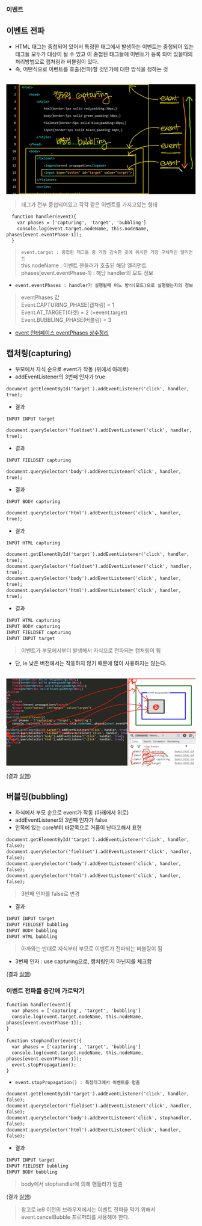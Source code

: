 ### 이벤트
## 이벤트 전파
- HTML 태그는 중첩되어 있어서 특정한 태그에서 발생하는 이벤트는 중첩되어 있는 태그들 모두가 대상이 될 수 있고 이 중첩된 태그들에 이벤트가 등록 되어 있을때의 처리방법으로 캡처링과 버블링이 있다.
- 즉, 어떤식으로 이벤트를 호출(전파)할 것인가에 대한 방식을 정하는 것

<br/>![이벤트전파](images/jsw40.png)
> 태그가 전부 중첩되어있고 각각 같은 이벤트를 가지고있는 형태
```
  function handler(event){
    var phases = ['capturing', 'target', 'bubbling']
    console.log(event.target.nodeName, this.nodeName, phases[event.eventPhase-1]);
  }
```
>`event.target : 중첩된 태그들 중 가장 깊숙한 곳에 위치한 가장 구체적인 엘리먼트`<br/>this.nodeName : 이벤트 핸들러가 호출된 해당 엘리먼트<br/>phases[event.eventPhase-1] : 해당 handler의 모드 정보

- `event.eventPhases : handler가 실행될때 어느 방식(모드)으로 실행됐는지의 정보`
> eventPhases 값<br/>Event.CAPTURING_PHASE(캡쳐링) = 1<br/>Event.AT_TARGET(타겟) = 2 (=event.target)<br/>Event.BUBBLING_PHASE(버블링) = 3
- [event 인터페이스 eventPhases 상수정리](https://developer.mozilla.org/en-US/docs/Web/API/Event/eventPhase)

## 캡처링(capturing)
- 부모에서 자식 순으로 event가 작동 (위에서 아래로)
- addEventListener의 3번째 인자가 true
```
document.getElementById('target').addEventListener('click', handler, true);
```
- 결과
```
INPUT INPUT target
```

```
document.querySelector('fieldset').addEventListener('click', handler, true);
```
- 결과
```
INPUT FIELDSET capturing
```

```
document.querySelector('body').addEventListener('click', handler, true);
```
- 결과
```
INPUT BODY capturing
```

```
document.querySelector('html').addEventListener('click', handler, true);
```
- 결과
```
INPUT HTML capturing
```
```
document.getElementById('target').addEventListener('click', handler, true);
document.querySelector('fieldset').addEventListener('click', handler, true);
document.querySelector('body').addEventListener('click', handler, true);
document.querySelector('html').addEventListener('click', handler, true);
```
- 결과
```
INPUT HTML capturing
INPUT BODY capturing
INPUT FIELDSET capturing
INPUT INPUT target
```
> 이벤트가 부모에서부터 발생해서 자식으로 전파되는 캡처링이 됨
- 단, ie 낮은 버전에서는 작동하지 않기 때문에 많이 사용하지는 않는다.

<br/>![캡처링](images/jsw41.png)<br/>

(결과 [실행](http://output.jsbin.com/yozax/1/))


## 버블링(bubbling)
- 자식에서 부모 순으로 event가 작동 (아래에서 위로)
- addEventListener의 3번째 인자가 false
- 안쪽에 있는 core부터 바깥쪽으로 거품이 난다고해서 표현
```
document.getElementById('target').addEventListener('click', handler, false);
document.querySelector('fieldset').addEventListener('click', handler, false);
document.querySelector('body').addEventListener('click', handler, false);
document.querySelector('html').addEventListener('click', handler, false);
```
> 3번째 인자를 false로 변경
- 결과
```
INPUT INPUT target
INPUT FIELDSET bubbling
INPUT BODY bubbling
INPUT HTML bubbling
```
> 아까와는 반대로 자식부터 부모로 이벤트가 전파되는 버블링이 됨
- 3번째 인자 : use capturing으로, 캡처링인지 아닌지를 체크함

(결과 [실행](http://jsbin.com/gijol/1/edit?html,output))


### 이벤트 전파를 중간에 가로막기
```
function handler(event){
  var phases = ['capturing', 'target', 'bubbling']
  console.log(event.target.nodeName, this.nodeName, phases[event.eventPhase-1]);
}

function stophandler(event){
  var phases = ['capturing', 'target', 'bubbling']
  console.log(event.target.nodeName, this.nodeName, phases[event.eventPhase-1]);
  event.stopPropagation();
}
```
- `event.stopPropagation() : 특정태그에서 이벤트를 멈춤`
```
document.getElementById('target').addEventListener('click', handler, false);
document.querySelector('fieldset').addEventListener('click', handler, false);
document.querySelector('body').addEventListener('click', stophandler, false);
document.querySelector('html').addEventListener('click', handler, false);
```
- 결과
```
INPUT INPUT target
INPUT FIELDSET bubbling
INPUT BODY bubbling
```
> body에서 stophandler에 의해 핸들러가 멈춤

(결과 [실행](http://jsbin.com/sibuh/1/edit?html,output))

> 참고로 ie9 이전의 브라우저에서는 이벤트 전파을 막기 위해서 event.cancelBubble 프로퍼티를 사용해야 한다.
